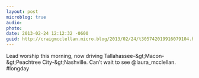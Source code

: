 ```yaml
---
layout: post
microblog: true
audio: 
photo: 
date: 2013-02-24 12:12:32 -0600
guid: http://craigmcclellan.micro.blog/2013/02/24/t305742019916079104.html
---
```

Lead worship this morning, now driving Tallahassee-&amp;gt;Macon-&amp;gt;Peachtree City-&amp;gt;Nashville. Can’t wait to see @laura_mcclellan. #longday
